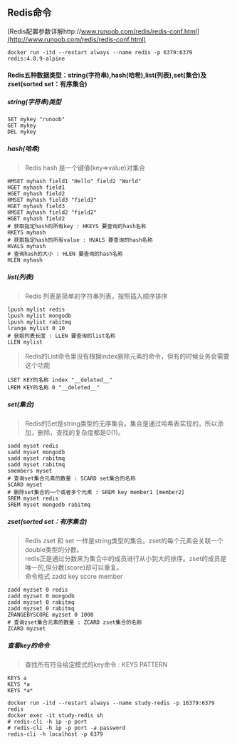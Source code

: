 ## Redis命令

[Redis配置参数详解http://www.runoob.com/redis/redis-conf.html](http://www.runoob.com/redis/redis-conf.html)
```
docker run -itd --restart always --name redis -p 6379:6379 redis:4.0.9-alpine
```

#### Redis五种数据类型：string(字符串),hash(哈希),list(列表),set(集合)及zset(sorted set：有序集合)
##### string(字符串)类型
```shell
SET mykey "runoob"
GET mykey
DEL mykey
```

##### hash(哈希)
> Redis hash 是一个键值(key=>value)对集合
```
HMSET myhash field1 "Hello" field2 "World"
HGET myhash field1
HGET myhash field2
HMSET myhash field3 "field3"
HGET myhash field3
HMSET myhash field2 "field2"
HGET myhash field2
# 获取指定hash的所有key : HKEYS 要查询的hash名称
HKEYS myhash
# 获取指定hash的所有value : HVALS 要查询的hash名称
HVALS myhash
# 查询hash的大小 : HLEN 要查询的hash名称
HLEN myhash
```

##### list(列表)
> Redis 列表是简单的字符串列表，按照插入顺序排序
```shell
lpush mylist redis
lpush mylist mongodb
lpush mylist rabitmq
lrange mylist 0 10
# 获取列表长度 : LLEN 要查询的list名称 
LLEN mylist
```
> Redis的List命令里没有根据index删除元素的命令，但有的时候业务会需要这个功能
```
LSET KEY的名称 index "__deleted__"
LREM KEY的名称 0 "__deleted__"
```

##### set(集合)
> Redis的Set是string类型的无序集合。集合是通过哈希表实现的，所以添加，删除，查找的复杂度都是O(1)。
```shell
sadd myset redis
sadd myset mongodb
sadd myset rabitmq
sadd myset rabitmq
smembers myset
# 查询set集合元素的数量 : SCARD set集合的名称
SCARD myset
# 删除set集合的一个或者多个元素 : SREM key member1 [member2]
SREM myset redis
SREM myset mongodb rabitmq
```

##### zset(sorted set：有序集合)
> Redis zset 和 set 一样是string类型的集合。zset的每个元素会关联一个double类型的分数。  
> redis正是通过分数来为集合中的成员进行从小到大的排序。zset的成员是唯一的,但分数(score)却可以重复。  
> 命令格式  zadd key score member
```shell
zadd myzset 0 redis
zadd myzset 0 mongodb
zadd myzset 0 rabitmq
zadd myzset 0 rabitmq
ZRANGEBYSCORE myzset 0 1000
# 查询zset集合元素的数量 : ZCARD zset集合的名称
ZCARD myzset
```

##### 查看key的命令
> 查找所有符合给定模式的key命令 : KEYS PATTERN
```
KEYS a
KEYS *a
KEYS *a*
```


```shell
docker run -itd --restart always --name study-redis -p 16379:6379 redis
docker exec -it study-redis sh
# redis-cli -h ip -p port
# redis-cli -h ip -p port -a password
redis-cli -h localhost -p 6379
```
